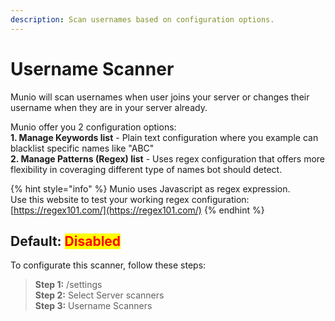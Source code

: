 ```yaml
---
description: Scan usernames based on configuration options.
---
```


# Username Scanner

Munio will scan usernames when user joins your server or changes their username when they are in your server already.&#x20;

Munio offer you 2 configuration options:\
**1. Manage Keywords list** - Plain text configuration where you example can blacklist specific names like "ABC"\
**2. Manage Patterns (Regex) list** - Uses regex configuration that offers more flexibility in coveraging different type of names bot should detect.

{% hint style="info" %}
Munio uses Javascript as regex expression. \
Use this website to test your working regex configuration: [https://regex101.com/](https://regex101.com/)
{% endhint %}

## Default: <mark style="color:red;">Disabled</mark>

To configurate this scanner, follow these steps:

> **Step 1:** /settings\
> **Step 2:** Select Server scanners\
> **Step 3:** Username Scanners
